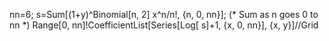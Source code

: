 nn=6;
s=Sum[(1+y)^Binomial[n, 2] x^n/n!, {n, 0, nn}]; (* Sum as n goes 0 to nn *)
Range[0, nn]!CoefficientList[Series[Log[ s]+1, {x, 0, nn}], {x, y}]//Grid
